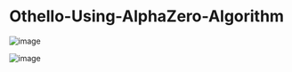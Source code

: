# Othello-Using-AlphaZero-Algorithm

![image](https://user-images.githubusercontent.com/90212504/161881719-3ac8156f-6e6c-4f35-991b-25baaaf2486a.png)

![image](https://user-images.githubusercontent.com/90212504/161881748-73424c15-a2f7-4d8b-9310-2e9ac2b039c6.png)

